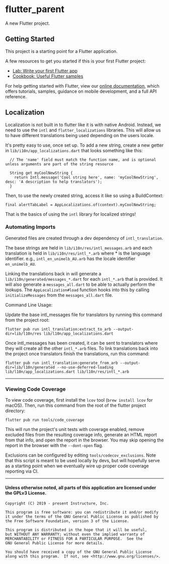 # flutter_parent

A new Flutter project.

## Getting Started

This project is a starting point for a Flutter application.

A few resources to get you started if this is your first Flutter project:

- [Lab: Write your first Flutter app](https://flutter.dev/docs/get-started/codelab)
- [Cookbook: Useful Flutter samples](https://flutter.dev/docs/cookbook)

For help getting started with Flutter, view our
[online documentation](https://flutter.dev/docs), which offers tutorials,
samples, guidance on mobile development, and a full API reference.

## Localization

Localization is not built in to flutter like it is with native Android.
Instead, we need to use the `intl` and `flutter_localizations` libraries.
This will allow us to have different translations being used depending
on the users locale.

It's pretty easy to use, once set up. To add a new string, create a new
getter in `lib/i10n/app_localizations.dart` that looks something like this:
```
  // The 'name' field must match the function name, and is optional unless arguments are part of the string resource

  String get myCoolNewString {
    return Intl.message('Cool string here', name: 'myCoolNewString', desc: 'A description to help translators');
  }
```

Then, to use the newly created string, access it like so using a BuildContext:
```
final alertTabLabel = AppLocalizations.of(context).myCoolNewString;
```

That is the basics of using the `intl` library for localized strings!

### Automating Imports
Generated files are created through a dev dependency of `intl_translation`.

The base strings are held in `lib/i10n/res/intl_messages.arb` and each
translation is held in `lib/i10n/res/intl_*.arb` where * is the language
identifier. e.g., `intl_en_unimelb_AU.arb` has the locale identifier
`en_unimelb_AU`.

Linking the translations back in will generate a
`lib/i10n/generated/messages_*.dart` for each `intl_*.arb` that is
provided. It will also generate a `messages_all.dart` to be able to
actually perform the lookups. The `AppLocalization#load` function hooks
into this by calling `initializeMessages` from the `messages_all.dart` file.

Command Line Usage:

Update the base intl_messages file for translators by running this
command from the project root:
```
flutter pub run intl_translation:extract_to_arb --output-dir=lib/l10n/res lib/l10n/app_localizations.dart
```

Once intl_messages has been created, it can be sent to translators where
they will create all the other `intl_*.arb` files. To link translations
back into the project once translators finish the translations, run this
command:
```
flutter pub run intl_translation:generate_from_arb --output-dir=lib/l10n/generated --no-use-deferred-loading lib/l10n/app_localizations.dart lib/l10n/res/intl_*.arb
```

---

### Viewing Code Coverage
To view code coverage, first install the `lcov` tool (`brew install lcov` for macOS).
Then, run this command from the root of the flutter project directory:
```
flutter pub run tools/code_coverage
```
This will run the project's unit tests with coverage enabled, remove 
excluded files from the resulting coverage info, generate an HTML report 
from that info, and open the report in the browser. You may skip opening 
the report in the browser with the `--dont-open` flag.
  
Exclusions can be configured by editing `tools/codecov_exclusions`. Note 
that this script is meant to be used locally by devs, but will hopefully 
serve as a starting point when we eventually wire up proper code coverage 
reporting via CI.

---

#### Unless otherwise noted, all parts of this application are licensed under the GPLv3 License.

```
Copyright (C) 2019 - present Instructure, Inc.
 
This program is free software: you can redistribute it and/or modify
it under the terms of the GNU General Public License as published by
the Free Software Foundation, version 3 of the License.

This program is distributed in the hope that it will be useful,
but WITHOUT ANY WARRANTY; without even the implied warranty of
MERCHANTABILITY or FITNESS FOR A PARTICULAR PURPOSE.  See the
GNU General Public License for more details.

You should have received a copy of the GNU General Public License
along with this program.  If not, see <http://www.gnu.org/licenses/>.
```
